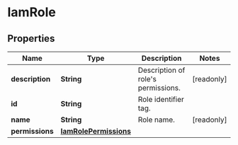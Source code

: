 

# IamRole


## Properties

| Name | Type | Description | Notes |
|------------ | ------------- | ------------- | -------------|
|**description** | **String** | Description of role&#39;s permissions. |  [readonly] |
|**id** | **String** | Role identifier tag. |  |
|**name** | **String** | Role name. |  [readonly] |
|**permissions** | [**IamRolePermissions**](IamRolePermissions.md) |  |  |



